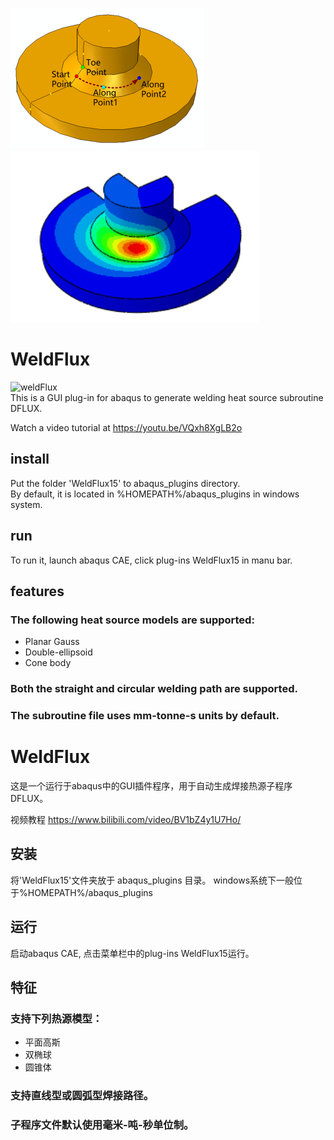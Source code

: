 ![arc](https://github.com/cheneyjin/welding_dflux_subroutine/blob/main/WeldFlux15/arc.png)
![result](https://github.com/cheneyjin/welding_dflux_subroutine/blob/main/result.png)
# WeldFlux
![weldFlux](https://img.shields.io/badge/cheneyjin-weldFlux1.5-brightgreen)  
This is a GUI plug-in for abaqus to generate welding heat source subroutine DFLUX.

Watch a video tutorial at https://youtu.be/VQxh8XgLB2o

## install
Put the folder 'WeldFlux15' to abaqus_plugins directory.  
By default, it is located in %HOMEPATH%/abaqus_plugins in windows system.
## run
To run it, launch abaqus CAE, click plug-ins WeldFlux15 in manu bar.
## features
### The following heat source models are supported:
-  Planar Gauss
-  Double-ellipsoid
-  Cone body 
### Both the straight and circular welding path are supported.
### The subroutine file uses mm-tonne-s units by default.




# WeldFlux
这是一个运行于abaqus中的GUI插件程序，用于自动生成焊接热源子程序DFLUX。

视频教程 https://www.bilibili.com/video/BV1bZ4y1U7Ho/

## 安装
将'WeldFlux15'文件夹放于 abaqus_plugins 目录。
windows系统下一般位于%HOMEPATH%/abaqus_plugins
## 运行
启动abaqus CAE, 点击菜单栏中的plug-ins WeldFlux15运行。
## 特征
### 支持下列热源模型：
-  平面高斯
-  双椭球
-  圆锥体

### 支持直线型或圆弧型焊接路径。
### 子程序文件默认使用毫米-吨-秒单位制。
